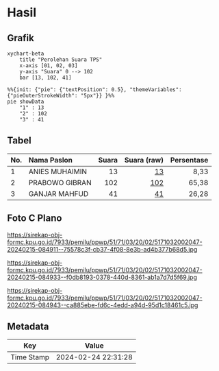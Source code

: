 # Hasil

## Grafik

```mermaid
xychart-beta
    title "Perolehan Suara TPS"
    x-axis [01, 02, 03]
    y-axis "Suara" 0 --> 102
    bar [13, 102, 41]
```

```mermaid
%%{init: {"pie": {"textPosition": 0.5}, "themeVariables": {"pieOuterStrokeWidth": "5px"}} }%%
pie showData
    "1" : 13
    "2" : 102
    "3" : 41
```

## Tabel

| No. | Nama Paslon    | Suara | Suara (raw) | Persentase |
|:--- |:-------------- | -----:| -----------:| ----------:|
| 1   | ANIES MUHAIMIN | 13    | [13][p-1]   | 8,33       |
| 2   | PRABOWO GIBRAN | 102   | [102][p-2]  | 65,38      |
| 3   | GANJAR MAHFUD  | 41    | [41][p-3]   | 26,28      |


[p-1]: https://github.com/gigit-pemilu/pemilu-2024-51-bali/blob/main/pilpres/hitung-suara/sub/51-bali/sub/71-kota-denpasar/sub/03-denpasar-barat/sub/2002-pemecutan-kelod/sub/047-tps/sub/paslon-1.txt
[p-2]: https://github.com/gigit-pemilu/pemilu-2024-51-bali/blob/main/pilpres/hitung-suara/sub/51-bali/sub/71-kota-denpasar/sub/03-denpasar-barat/sub/2002-pemecutan-kelod/sub/047-tps/sub/paslon-2.txt
[p-3]: https://github.com/gigit-pemilu/pemilu-2024-51-bali/blob/main/pilpres/hitung-suara/sub/51-bali/sub/71-kota-denpasar/sub/03-denpasar-barat/sub/2002-pemecutan-kelod/sub/047-tps/sub/paslon-3.txt

## Foto C Plano

https://sirekap-obj-formc.kpu.go.id/7933/pemilu/ppwp/51/71/03/20/02/5171032002047-20240215-084911--75578c3f-cb37-4f08-8e3b-ad4b377b68d5.jpg

https://sirekap-obj-formc.kpu.go.id/7933/pemilu/ppwp/51/71/03/20/02/5171032002047-20240215-084933--f0db8193-0378-440d-8361-ab1a7d7d5f69.jpg

https://sirekap-obj-formc.kpu.go.id/7933/pemilu/ppwp/51/71/03/20/02/5171032002047-20240215-084943--ca885ebe-fd6c-4edd-a94d-95d1c18461c5.jpg


## Metadata

| Key        | Value               |
| ---------- | ------------------- |
| Time Stamp | 2024-02-24 22:31:28 |



